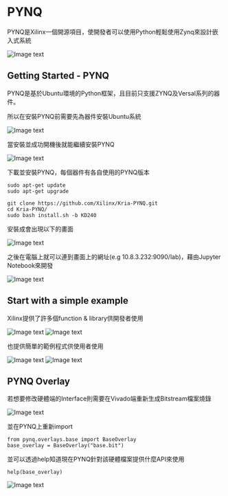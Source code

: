 # PYNQ
PYNQ是Xilinx一個開源項目，使開發者可以使用Python輕鬆使用Zynq來設計嵌入式系統

![Image text](https://github.com/WaysideVulcan/Xilinx_DesignTool/blob/master/img/PYNQ/logo.png)

## Getting Started - PYNQ
PYNQ是基於Ubuntu環境的Python框架，且目前只支援ZYNQ及Versal系列的器件。

所以在安裝PYNQ前需要先為器件安裝Ubuntu系統

![Image text](https://github.com/WaysideVulcan/Xilinx_DesignTool/blob/master/img/PYNQ/ubuntu_download.png)

當安裝並成功開機後就能繼續安裝PYNQ

![Image text](https://github.com/WaysideVulcan/Xilinx_DesignTool/blob/master/img/PYNQ/ubuntu_install.png)

下載並安裝PYNQ，每個器件有各自使用的PYNQ版本
```
sudo apt-get update
sudo apt-get upgrade 

git clone https://github.com/Xilinx/Kria-PYNQ.git
cd Kria-PYNQ/
sudo bash install.sh -b KD240

```

安裝成會出現以下的畫面

![Image text](https://github.com/WaysideVulcan/Xilinx_DesignTool/blob/master/img/PYNQ/install_susccess.png)

之後在電腦上就可以連到畫面上的網址(e.g 10.8.3.232:9090/lab)，藉由Jupyter Notebook來開發

![Image text](https://github.com/WaysideVulcan/Xilinx_DesignTool/blob/master/img/PYNQ/jupyter.png)

## Start with a simple example

Xilinx提供了許多個function & library供開發者使用

![Image text](https://github.com/WaysideVulcan/Xilinx_DesignTool/blob/master/img/PYNQ/library1.png)
![Image text](https://github.com/WaysideVulcan/Xilinx_DesignTool/blob/master/img/PYNQ/library2.png)

也提供簡單的範例程式供使用者使用

![Image text](https://github.com/WaysideVulcan/Xilinx_DesignTool/blob/master/img/PYNQ/example1.png)
![Image text](https://github.com/WaysideVulcan/Xilinx_DesignTool/blob/master/img/PYNQ/example2.png)

## PYNQ Overlay
若想要修改硬體端的Interface則需要在Vivado端重新生成Bitstream檔案燒錄

![Image text](https://github.com/WaysideVulcan/Xilinx_DesignTool/blob/master/img/PYNQ/overlay.png)

並在PYNQ上重新import

```
from pynq.overlays.base import BaseOverlay
base_overlay = BaseOverlay("base.bit")

```

並可以透過help知道現在PYNQ針對該硬體檔案提供什麼API來使用

```
help(base_overlay)
```

![Image text](https://github.com/WaysideVulcan/Xilinx_DesignTool/blob/master/img/PYNQ/HELP.png)
